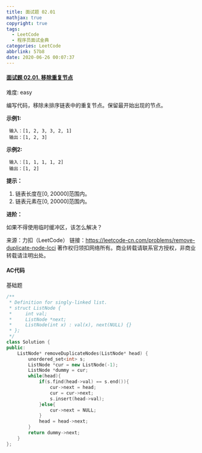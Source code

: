 ```yaml
---
title: 面试题 02.01
mathjax: true
copyright: true
tags:
  - LeetCode
  - 程序员面试金典
categories: LeetCode
abbrlink: 57b8
date: 2020-06-26 00:07:37
---
```


#### [面试题 02.01. 移除重复节点](https://leetcode-cn.com/problems/remove-duplicate-node-lcci/)

难度: easy

编写代码，移除未排序链表中的重复节点。保留最开始出现的节点。

**示例1:**

```
 输入：[1, 2, 3, 3, 2, 1]
 输出：[1, 2, 3]
```

**示例2:**

```
 输入：[1, 1, 1, 1, 2]
 输出：[1, 2]
```

**提示：**

1. 链表长度在[0, 20000]范围内。
2. 链表元素在[0, 20000]范围内。

**进阶：**

如果不得使用临时缓冲区，该怎么解决？

<!--more-->

来源：力扣（LeetCode）
链接：https://leetcode-cn.com/problems/remove-duplicate-node-lcci
著作权归领扣网络所有。商业转载请联系官方授权，非商业转载请注明出处。

#### AC代码

基础题

```c++
/**
 * Definition for singly-linked list.
 * struct ListNode {
 *     int val;
 *     ListNode *next;
 *     ListNode(int x) : val(x), next(NULL) {}
 * };
 */
class Solution {
public:
    ListNode* removeDuplicateNodes(ListNode* head) {
        unordered_set<int> s;
        ListNode *cur = new ListNode(-1);
        ListNode *dummy = cur;
        while(head){
            if(s.find(head->val) == s.end()){
                cur->next = head;
                cur = cur->next;
                s.insert(head->val);
            }else{
                cur->next = NULL;
            }
            head = head->next;
        }
        return dummy->next;
    }
};
```

